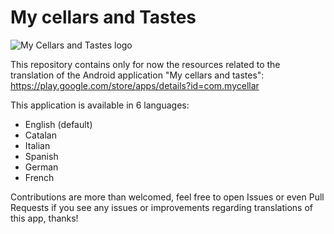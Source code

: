 # My cellars and Tastes

![My Cellars and Tastes logo](https://lh3.googleusercontent.com/iecYX3GeU0nt72cgxniuwjVTTke9kAsE58aWDKngrrGq1NT9_estMaNmIVCj2VBoIV4=s180-rw)

This repository contains only for now the resources related to the translation of the Android application "My cellars and tastes": https://play.google.com/store/apps/details?id=com.mycellar

This application is available in 6 languages:
- English (default)
- Catalan
- Italian
- Spanish
- German
- French

Contributions are more than welcomed, feel free to open Issues or even Pull Requests if you see any issues or improvements regarding translations of this app, thanks!
